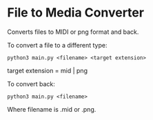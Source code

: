 # File to Media Converter
Converts files to MIDI or png format and back.

To convert a file to a different type:
```
python3 main.py <filename> <target extension>
```
target extension = mid | png

To convert back:
```
python3 main.py <filename>
```
Where filename is .mid or .png.